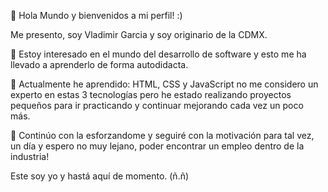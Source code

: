 👋 Hola Mundo y bienvenidos a mi perfil! :)

Me presento, soy Vladimir Garcia y soy originario de la CDMX.

👀 Estoy interesado en el mundo del desarrollo de software y esto me ha llevado a aprenderlo de forma autodidacta.

🌱 Actualmente he aprendido: HTML, CSS y JavaScript no me considero un experto en estas 3 tecnologías pero he estado realizando proyectos pequeños para ir practicando y continuar mejorando cada vez un poco más.

💞️ Continúo con la esforzandome y seguiré con la motivación para tal vez, un día y espero no muy lejano, poder encontrar un empleo dentro de la industria!

Este soy yo y hastá aquí de momento. (ñ.ñ)
